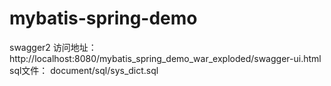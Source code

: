 # mybatis-spring-demo
swagger2 访问地址：
http://localhost:8080/mybatis_spring_demo_war_exploded/swagger-ui.html
sql文件：
document/sql/sys_dict.sql